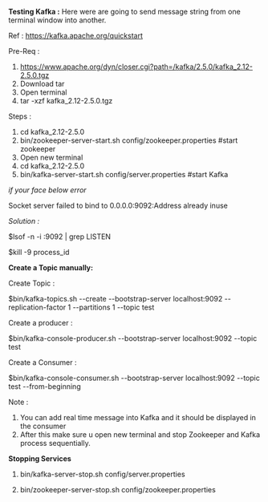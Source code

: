 **Testing Kafka :**
Here were are going to send message string from one terminal window into another.

Ref : https://kafka.apache.org/quickstart

Pre-Req :

1) https://www.apache.org/dyn/closer.cgi?path=/kafka/2.5.0/kafka_2.12-2.5.0.tgz
2) Download tar
3) Open terminal
4) tar -xzf kafka_2.12-2.5.0.tgz

Steps :

1) cd kafka_2.12-2.5.0
2) bin/zookeeper-server-start.sh config/zookeeper.properties #start zookeeper 
3) Open new terminal
4) cd kafka_2.12-2.5.0
5) bin/kafka-server-start.sh config/server.properties #start Kafka

_if your face below error_

Socket server failed to bind to 0.0.0.0:9092:Address already inuse

_Solution :_

$lsof -n -i :9092 | grep LISTEN

$kill -9 process_id



**Create a Topic manually:**

Create Topic :

$bin/kafka-topics.sh --create --bootstrap-server localhost:9092 --replication-factor 1 --partitions 1 --topic test

Create a producer :

$bin/kafka-console-producer.sh --bootstrap-server localhost:9092 --topic test

Create a Consumer :

$bin/kafka-console-consumer.sh --bootstrap-server localhost:9092 --topic test --from-beginning

Note : 
1) You can add real time message into Kafka and it should be displayed in the consumer
2) After this make sure u open new terminal and stop Zookeeper and Kafka process sequentially.


**Stopping Services** 

1) bin/kafka-server-stop.sh config/server.properties

2) bin/zookeeper-server-stop.sh config/zookeeper.properties